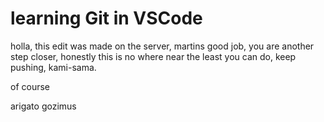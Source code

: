 # learning Git in VSCode


holla, this edit was made on the server, martins good job, you are another step closer, honestly this is no where near the least you can do, keep pushing, kami-sama.


of course

arigato gozimus
